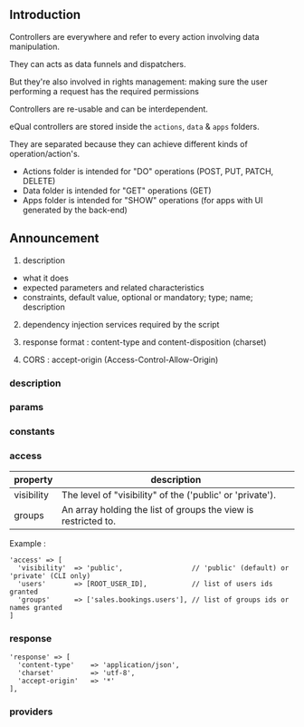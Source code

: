 ## Introduction

Controllers are everywhere and refer to every action involving data manipulation.

They can acts as data funnels and dispatchers.

But they're also involved in rights management: making sure the user performing a request has the required permissions



Controllers are re-usable and can be interdependent.

eQual controllers are stored inside the `actions`, `data` & `apps` folders. 

They are separated because they can achieve different kinds of operation/action's.

- Actions folder is intended for "DO" operations (POST, PUT, PATCH, DELETE)
- Data folder is intended for "GET" operations (GET)
- Apps folder is intended for "SHOW" operations (for apps with UI generated by the back-end)



## Announcement

1) description

 * what it does
 * expected parameters and related characteristics
 * constraints, default value, optional or mandatory; type; name; description

2) dependency injection services required by the script
3) response format : content-type and content-disposition (charset)

4) CORS : accept-origin (Access-Control-Allow-Origin)





### description

### params

### constants

### access


| property   | description                                                  |
| ---------- | ------------------------------------------------------------ |
| visibility | The level of "visibility" of the ('public' or 'private').    |
| groups     | An array holding the list of groups the view is restricted to. |



Example : 

```
'access' => [
  'visibility'  => 'public',                 // 'public' (default) or 'private' (CLI only)
  'users'       => [ROOT_USER_ID],           // list of users ids granted 
  'groups'      => ['sales.bookings.users'], // list of groups ids or names granted 
]
```


### response
```
'response' => [
  'content-type'    => 'application/json',
  'charset'         => 'utf-8',
  'accept-origin'   => '*'
],
```



### providers